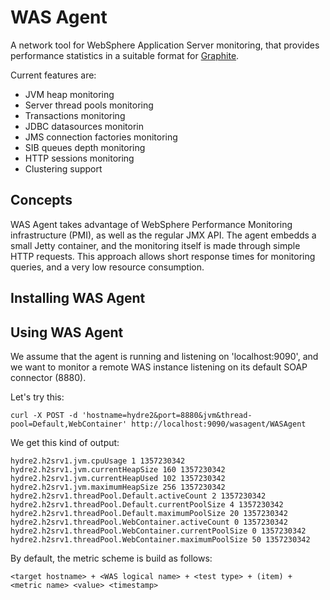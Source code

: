 WAS Agent
=========

A network tool for WebSphere Application Server monitoring, that provides performance statistics in a suitable format for
[Graphite][graphite].

Current features are:

 * JVM heap monitoring
 * Server thread pools monitoring
 * Transactions monitoring
 * JDBC datasources monitorin
 * JMS connection factories monitoring
 * SIB queues depth monitoring
 * HTTP sessions monitoring
 * Clustering support

Concepts
--------

WAS Agent takes advantage of WebSphere Performance Monitoring infrastructure (PMI), as well as the regular JMX API.
The agent embedds a small Jetty container, and the monitoring itself is made through simple HTTP requests. This approach 
allows short response times for monitoring queries, and a very low resource consumption.

Installing WAS Agent
--------------------

Using WAS Agent
---------------

We assume that the agent is running and listening on 'localhost:9090', and we want to monitor a remote WAS instance
listening on its default SOAP connector (8880).

Let's try this:

    curl -X POST -d 'hostname=hydre2&port=8880&jvm&thread-pool=Default,WebContainer' http://localhost:9090/wasagent/WASAgent

We get this kind of output:

    hydre2.h2srv1.jvm.cpuUsage 1 1357230342
    hydre2.h2srv1.jvm.currentHeapSize 160 1357230342
    hydre2.h2srv1.jvm.currentHeapUsed 102 1357230342
    hydre2.h2srv1.jvm.maximumHeapSize 256 1357230342
    hydre2.h2srv1.threadPool.Default.activeCount 2 1357230342
    hydre2.h2srv1.threadPool.Default.currentPoolSize 4 1357230342
    hydre2.h2srv1.threadPool.Default.maximumPoolSize 20 1357230342
    hydre2.h2srv1.threadPool.WebContainer.activeCount 0 1357230342
    hydre2.h2srv1.threadPool.WebContainer.currentPoolSize 0 1357230342
    hydre2.h2srv1.threadPool.WebContainer.maximumPoolSize 50 1357230342

By default, the metric scheme is build as follows:

    <target hostname> + <WAS logical name> + <test type> + (item) + <metric name> <value> <timestamp>

[graphite]: http://graphite.wikidot.com
[wasagent]: http://yannlambret.github.com/websphere/
